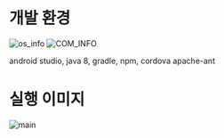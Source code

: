 # 개발 환경

  ![os_info](https://user-images.githubusercontent.com/52937468/228933375-cf6987c9-293a-4776-bb3a-565fc37cf429.PNG)
  ![COM_INFO](https://user-images.githubusercontent.com/52937468/228933443-e6b84470-8bb9-4ef9-8162-692b45557baa.PNG)

  android studio, java 8, gradle, npm, cordova apache-ant

# 실행 이미지
![main](https://user-images.githubusercontent.com/52937468/228934569-86a0a4c8-6ae0-4f83-9563-2b35bf19623b.PNG)

